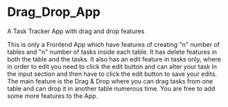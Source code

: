 # Drag_Drop_App
A Task Tracker App with drag and drop features

This is only a Frontend App which have features of creating "n" number of tables and "n" number of tasks inside each table.
It has delete features in both the table and the tasks.
It also has an edit feature in tasks only, where in order to edit you need to click the edit button and can alter your task in the input section and then have to click the edit button to save your edits.
The main feature is the Drag & Drop where you can drag tasks from one table and can drop it in another table numerous time.
You are free to add some more features to the App.
